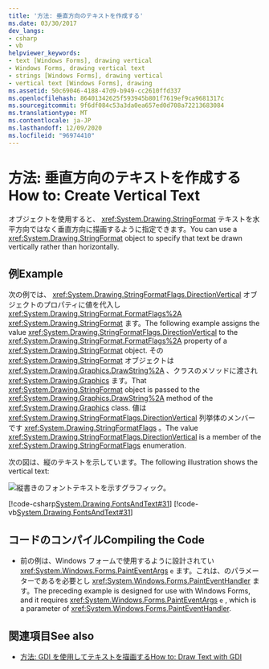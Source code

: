 ```yaml
---
title: '方法: 垂直方向のテキストを作成する'
ms.date: 03/30/2017
dev_langs:
- csharp
- vb
helpviewer_keywords:
- text [Windows Forms], drawing vertical
- Windows Forms, drawing vertical text
- strings [Windows Forms], drawing vertical
- vertical text [Windows Forms], drawing
ms.assetid: 50c69046-4188-47d9-b949-cc2610ffd337
ms.openlocfilehash: 86401342625f593945b801f7619ef9ca9681317c
ms.sourcegitcommit: 9f6df084c53a3da0ea657ed0d708a72213683084
ms.translationtype: MT
ms.contentlocale: ja-JP
ms.lasthandoff: 12/09/2020
ms.locfileid: "96974410"
---
```

# <a name="how-to-create-vertical-text"></a><span data-ttu-id="5235c-102">方法: 垂直方向のテキストを作成する</span><span class="sxs-lookup"><span data-stu-id="5235c-102">How to: Create Vertical Text</span></span>
<span data-ttu-id="5235c-103">オブジェクトを使用すると、 <xref:System.Drawing.StringFormat> テキストを水平方向ではなく垂直方向に描画するように指定できます。</span><span class="sxs-lookup"><span data-stu-id="5235c-103">You can use a <xref:System.Drawing.StringFormat> object to specify that text be drawn vertically rather than horizontally.</span></span>  
  
## <a name="example"></a><span data-ttu-id="5235c-104">例</span><span class="sxs-lookup"><span data-stu-id="5235c-104">Example</span></span>  
 <span data-ttu-id="5235c-105">次の例では、 <xref:System.Drawing.StringFormatFlags.DirectionVertical> オブジェクトのプロパティに値を代入し <xref:System.Drawing.StringFormat.FormatFlags%2A> <xref:System.Drawing.StringFormat> ます。</span><span class="sxs-lookup"><span data-stu-id="5235c-105">The following example assigns the value <xref:System.Drawing.StringFormatFlags.DirectionVertical> to the <xref:System.Drawing.StringFormat.FormatFlags%2A> property of a <xref:System.Drawing.StringFormat> object.</span></span> <span data-ttu-id="5235c-106">その <xref:System.Drawing.StringFormat> オブジェクトは <xref:System.Drawing.Graphics.DrawString%2A> 、クラスのメソッドに渡され <xref:System.Drawing.Graphics> ます。</span><span class="sxs-lookup"><span data-stu-id="5235c-106">That <xref:System.Drawing.StringFormat> object is passed to the <xref:System.Drawing.Graphics.DrawString%2A> method of the <xref:System.Drawing.Graphics> class.</span></span> <span data-ttu-id="5235c-107">値は <xref:System.Drawing.StringFormatFlags.DirectionVertical> 列挙体のメンバーです <xref:System.Drawing.StringFormatFlags> 。</span><span class="sxs-lookup"><span data-stu-id="5235c-107">The value <xref:System.Drawing.StringFormatFlags.DirectionVertical> is a member of the <xref:System.Drawing.StringFormatFlags> enumeration.</span></span>  
  
 <span data-ttu-id="5235c-108">次の図は、縦のテキストを示しています。</span><span class="sxs-lookup"><span data-stu-id="5235c-108">The following illustration shows the vertical text:</span></span>
  
 ![縦書きのフォントテキストを示すグラフィック。](./media/how-to-create-vertical-text/vertical-font-text-graphic.png)  
  
 [!code-csharp[System.Drawing.FontsAndText#31](~/samples/snippets/csharp/VS_Snippets_Winforms/System.Drawing.FontsAndText/CS/Class1.cs#31)]
 [!code-vb[System.Drawing.FontsAndText#31](~/samples/snippets/visualbasic/VS_Snippets_Winforms/System.Drawing.FontsAndText/VB/Class1.vb#31)]  
  
## <a name="compiling-the-code"></a><span data-ttu-id="5235c-110">コードのコンパイル</span><span class="sxs-lookup"><span data-stu-id="5235c-110">Compiling the Code</span></span>  
  
- <span data-ttu-id="5235c-111">前の例は、Windows フォームで使用するように設計されてい <xref:System.Windows.Forms.PaintEventArgs> `e` ます。これは、のパラメーターであるを必要とし <xref:System.Windows.Forms.PaintEventHandler> ます。</span><span class="sxs-lookup"><span data-stu-id="5235c-111">The preceding example is designed for use with Windows Forms, and it requires <xref:System.Windows.Forms.PaintEventArgs> `e` , which is a parameter of <xref:System.Windows.Forms.PaintEventHandler>.</span></span>  
  
## <a name="see-also"></a><span data-ttu-id="5235c-112">関連項目</span><span class="sxs-lookup"><span data-stu-id="5235c-112">See also</span></span>

- [<span data-ttu-id="5235c-113">方法: GDI を使用してテキストを描画する</span><span class="sxs-lookup"><span data-stu-id="5235c-113">How to: Draw Text with GDI</span></span>](how-to-draw-text-with-gdi.md)
